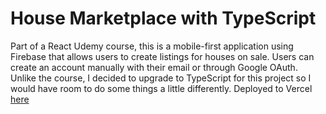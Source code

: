 # House Marketplace with TypeScript
Part of a React Udemy course, this is a mobile-first application using Firebase that allows users to create listings for houses on sale.  Users can create an account manually with their email or through Google OAuth.  
Unlike the course, I decided to upgrade to TypeScript for this project so I would have room to do some things a little differently.  Deployed to Vercel [here](https://house-marketplace-icypsdg9d-michael-venturis-projects.vercel.app/)
